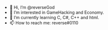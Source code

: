 - 👋 Hi, I’m @reverseGod
- 👀 I’m interested in GameHacking and Economy.
- 🌱 I’m currently learning C, C#, C++ and html.
- 📫 How to reach me: reverse#0110

<!---
reverseGod/reverseGod is a ✨ special ✨ repository because its `README.md` (this file) appears on your GitHub profile.
You can click the Preview link to take a look at your changes.
--->
